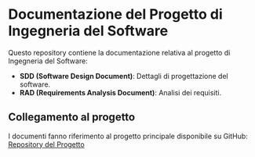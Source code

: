# Documentazione del Progetto di Ingegneria del Software

Questo repository contiene la documentazione relativa al progetto di Ingegneria del Software:

- **SDD (Software Design Document)**: Dettagli di progettazione del software.
- **RAD (Requirements Analysis Document)**: Analisi dei requisiti.

## Collegamento al progetto

I documenti fanno riferimento al progetto principale disponibile su GitHub:
[Repository del Progetto](https://github.com/alexdist/Progetto_Biglietteria_Automatica_Cinema)
